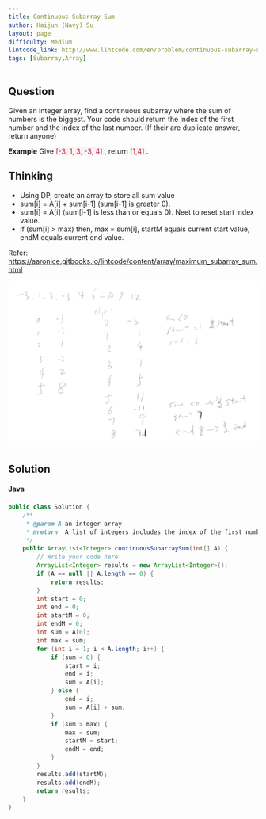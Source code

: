 ```yaml
---
title: Continuous Subarray Sum
author: Haijun (Navy) Su
layout: page
difficulty: Medium
lintcode_link: http://www.lintcode.com/en/problem/continuous-subarray-sum/
tags: [Subarray,Array]
---
```

## Question
Given an integer array, find a continuous subarray where the sum of numbers is the biggest. Your code should return the index of the first number and the index of the last number. (If their are duplicate answer, return anyone)

**Example**
Give <font style="color: #C72541; background: #F9F2F4;">[-3, 1, 3, -3, 4] </font>, return <font style="color: #C72541; background: #F9F2F4;">[1,4] </font>.

## Thinking
* Using DP, create an array to store all sum value
* sum[i] = A[i] + sum[i-1] (sum[i-1] is greater 0).
* sum[i] = A[i] (sum[i-1] is less than or equals 0). Neet to reset start index value.
* if (sum[i] > max) then, max = sum[i], startM equals current start value, endM equals current end value.

Refer: <https://aaronice.gitbooks.io/lintcode/content/array/maximum_subarray_sum.html>

![subarray sum](/images/Lintcode/subarray_sum.png)

## Solution
#### Java
~~~ java
public class Solution {
    /**
     * @param A an integer array
     * @return  A list of integers includes the index of the first number and the index of the last number
     */
    public ArrayList<Integer> continuousSubarraySum(int[] A) {
        // Write your code here
        ArrayList<Integer> results = new ArrayList<Integer>();
        if (A == null || A.length == 0) {
            return results;
        }
        int start = 0;
        int end = 0;
        int startM = 0;
        int endM = 0;
        int sum = A[0];
        int max = sum;
        for (int i = 1; i < A.length; i++) {
            if (sum < 0) {
                start = i;
                end = i;
                sum = A[i];
            } else {
                end = i;
                sum = A[i] + sum;
            }
            if (sum > max) {
                max = sum;
                startM = start;
                endM = end;
            }
        }
        results.add(startM);
        results.add(endM);
        return results;
    }
}
~~~
